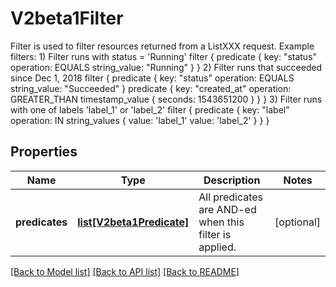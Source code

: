 # V2beta1Filter

Filter is used to filter resources returned from a ListXXX request.  Example filters: 1) Filter runs with status = 'Running' filter {   predicate {     key: \"status\"     operation: EQUALS     string_value: \"Running\"   } }  2) Filter runs that succeeded since Dec 1, 2018 filter {   predicate {     key: \"status\"     operation: EQUALS     string_value: \"Succeeded\"   }   predicate {     key: \"created_at\"     operation: GREATER_THAN     timestamp_value {       seconds: 1543651200     }   } }  3) Filter runs with one of labels 'label_1' or 'label_2'  filter {   predicate {     key: \"label\"     operation: IN     string_values {       value: 'label_1'       value: 'label_2'     }   } }
## Properties
Name | Type | Description | Notes
------------ | ------------- | ------------- | -------------
**predicates** | [**list[V2beta1Predicate]**](V2beta1Predicate.md) | All predicates are AND-ed when this filter is applied. | [optional] 

[[Back to Model list]](../README.md#documentation-for-models) [[Back to API list]](../README.md#documentation-for-api-endpoints) [[Back to README]](../README.md)


